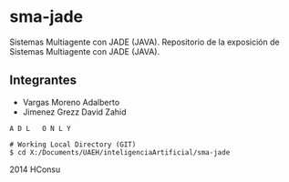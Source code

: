sma-jade
========
Sistemas Multiagente con JADE (JAVA).
Repositorio de la exposición de Sistemas Multiagente con JADE (JAVA).

## Integrantes

* Vargas Moreno Adalberto
* Jimenez Grezz David Zahid

```
A D L   O N L Y

# Working Local Directory (GIT)
$ cd X:/Documents/UAEH/inteligenciaArtificial/sma-jade

```

2014 HConsu